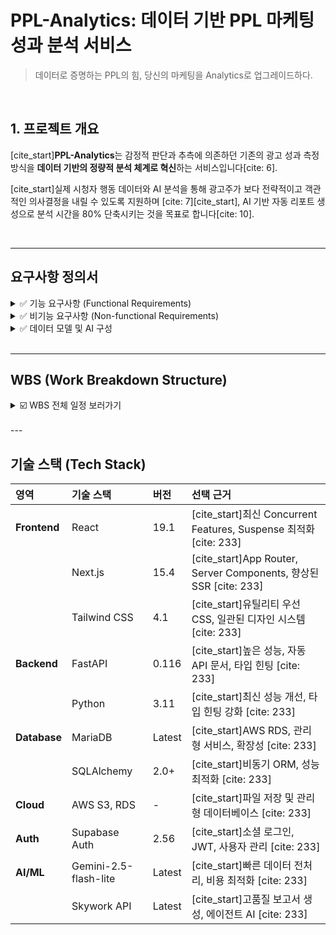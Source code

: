 # PPL-Analytics: 데이터 기반 PPL 마케팅 성과 분석 서비스

> 데이터로 증명하는 PPL의 힘, 당신의 마케팅을 Analytics로 업그레이드하다.

<br/>

## 1. 프로젝트 개요

[cite_start]**PPL-Analytics**는 감정적 판단과 추측에 의존하던 기존의 광고 성과 측정 방식을 **데이터 기반의 정량적 분석 체계로 혁신**하는 서비스입니다[cite: 6].

[cite_start]실제 시청자 행동 데이터와 AI 분석을 통해 광고주가 보다 전략적이고 객관적인 의사결정을 내릴 수 있도록 지원하며 [cite: 7][cite_start], AI 기반 자동 리포트 생성으로 분석 시간을 80% 단축시키는 것을 목표로 합니다[cite: 10].

<br/>

---

## 요구사항 정의서

<details>
  <summary> ✅ 기능 요구사항 (Functional Requirements) </summary>
  <br/>
  
  ### 🔹 2.1.1 사용자 인증 및 권한 관리 시스템
  * **소셜 로그인**: Supabase Auth 기반의 Google OAuth 2.0 연동을 통한 무마찰 인증
  * **세션 관리**: JWT 토큰 기반 세션 관리 및 자동 갱신
  * **권한 분리**: 역할 기반 접근 제어(RBAC) - 관리자/일반 사용자/게스트
  * **보안 정책**: 세션 만료 및 보안 정책 자동 적용

  ### 🔹 2.1.2 데이터 입력 및 파일 관리 시스템
  * **제품 정보 수집 폼**
    * **스마트 카테고리 분류**: 화장품, 식품, 패션 등 10개 주요 업종 분류
    * **동적 입력 필드**: 선택된 카테고리별 맞춤형 추가 정보 수집
    * **기간 설정**: 캠페인 및 분석 기간의 유연한 설정
    * **경쟁사 정보**: 벤치마크 대상 경쟁 제품/브랜드 지정 기능
  * **파일 처리 기능**
    * **멀티 포맷 지원**: PDF, DOCX, XLSX, CSV 파일 업로드
    * **보안 저장**: AWS S3를 통한 암호화 저장, 버전 관리, 백업 정책 적용

  ### 🔹 2.1.3 다차원 데이터 수집 및 전처리 엔진
  * **시청자 행동 데이터 분석**
    * **실시간 시청 패턴**: IPTV/OTT 플랫폼별 시청 시작/중단/재시청 분석
    * **인구통계학적 세분화**: 연령, 성별, 지역, 소득수준별 반응 차이 분석
    * **디지털 성향 분석**: OTT 친화도, 디지털 리터러시 수준별 PPL 반응도
    * **시청 환경 분석**: 개인/가족 시청, 시청 시간대별 주의집중도 측정
  * **PPL 성과 데이터 통합**
    * **다중 소스 연동**: 방송사, 소셜미디어, 검색 트렌드 데이터 연동
    * **경쟁사 벤치마킹**: 동일 업종 내 경쟁 제품 성과 비교
    * **ROI 정밀 계산**: 투입 비용 대비 매출 증가, 브랜드 인지도 상승 정량화
  * **데이터 품질 관리**
    * **이상치 탐지**: 통계적 방법을 통한 비정상 데이터 식별 및 처리
    * **결측값 처리**: 머신러닝 기반 결측값 대체 알고리즘 적용
    * **데이터 정규화**: 플랫폼간 측정 단위 통일화

  ### 🔹 2.1.4 AI 기반 보고서 생성 시스템
  * **프롬프트 오케스트레이션 아키텍처**
    * **카테고리별 전문화 프롬프트**: 화장품, 식품, 패션, 전자제품 등 카테고리별 특화 분석
  * **AI 모델 이중 구조**
    * **1차 (Gemini-2.5-flash-lite):** 원시 데이터 구조화, 프롬프트 전처리, 초기 인사이트 추출 (30초)
    * **2차 (Skywork API):** 다중 에이전트를 활용한 전략적 분석 및 최종 보고서 생성 (10-15분)
  * **8단계 보고서 생성 파이프라인**
    1.  요약 (Executive Summary)
    2.  시장 분석 (Market Analysis)
    3.  경쟁사 비교 (Competitive Analysis)
    4.  타겟 오디언스 분석 (Target Audience Analysis)
    5.  PPL 성과 분석 (PPL Performance Analysis)
    6.  ROI 및 비용 효율성 (ROI & Cost Effectiveness)
    7.  전략적 권고사항 (Strategic Recommendations)
    8.  향후 계획 (Future Planning)

  ### 🔹 2.1.5 인터랙티브 대시보드 및 시각화
  * **실시간 성과 모니터링**: KPI 대시보드, 드릴다운 분석, 다차원 비교 뷰, 미래 성과 예측
  * **고급 시각화 기능**: D3.js 기반 동적 차트, 히트맵, 워드클라우드, 트렌드라인

  ### 🔹 2.1.6 고급 내보내기 및 공유 시스템
  * **다중 포맷 지원**: PDF, PowerPoint, Excel 포맷으로 리포트 자동 생성
  * **웹 링크 공유**: 실시간 업데이트가 반영되는 웹 기반 리포트 공유
  
  ### 🔹 2.1.7 API 및 시스템 통합
  * **RESTful API 설계**
    * `/auth/*`: 로그인, 토큰 관리, 권한 검증
    * `/dashboard/*`: 시청자 데이터, PPL 성과 데이터 조회
    * `/analysis/*`: AI 분석 요청, 결과 조회
    * `/report/*`: 보고서 생성, 다운로드, 공유
  * **외부 시스템 연동**: 방송사, 소셜미디어, 검색 트렌드, 광고 플랫폼 API 연동

</details>

<details>
  <summary> ✅ 비기능 요구사항 (Non-functional Requirements) </summary>
  <br/>

  ### 🔹 2.2.1 보안 및 컴플라이언스
  * **데이터 보호**: AES-256 저장 암호화, TLS 1.3 전송 암호화
  * **데이터 거버넌스**: 데이터 생명주기 관리 및 자동 삭제 정책
  * **접근 제어**: 최소 권한 원칙(Principle of least privilege) 적용
  
  ### 🔹 2.2.2 성능 및 확장성
  * **성능 목표**
    * **API 응답 시간**: 3초 이내
    * **리포트 생성**: 5분 이내 완료 (복잡 분석 시 10분 이내)

</details>

<details>
  <summary> ✅ 데이터 모델 및 AI 구성 </summary>
  <br/>

  ### 🔹 2.3.1 데이터베이스 스키마 설계
  * **`fact_ppl_campaign`**: PPL 캠페인 팩트 테이블 (핵심 성과 지표)
  * **`iptv_user_profile`**: 시청자 프로필 테이블 (인구통계, 디지털 행동 특성)
  * **`drama_program_metadata`**: 프로그램별 상세 시청률 메타데이터
  * **`industry_benchmark`**: 업종별 벤치마크 테이블 (경쟁 분석 기준)
  * **`ppl_performance_history`**: PPL 성과 이력 테이블 (시계열 분석용)
  
  ### 🔹 2.3.2 AI 모델 아키텍처
  * **이중 AI 모델 전략**
    * **1차 모델 (Gemini-2.5-flash-lite)**: 데이터 전처리, 구조화, 초기 패턴 인식 담당. 빠른 속도와 비용 효율성 확보.
    * **2차 모델 (Skywork API)**: 1차 처리된 데이터를 바탕으로 다중 에이전트 협업을 통해 전략적 분석 및 최종 보고서 생성. 품질 보장.
  * **제품 카테고리별 프롬프트 오케스트레이션**: 화장품, 식품, 패션, 전자제품 등 각 카테고리 시장 특성에 맞는 맞춤형 프롬프트를 사용하여 분석의 깊이를 더함.

</details>

<br/>

---

## WBS (Work Breakdown Structure)
<details>
  <summary> ☑️ WBS 전체 일정 보러가기 </summary>
  <br/>
  
  <a href="./WBS.pdf" target="_blank"> 📂 WBS_일정.pdf </a>
  
  </details>

<br/>
---

## 기술 스택 (Tech Stack)

| 영역 | 기술 스택 | 버전 | 선택 근거 |
| :--- | :--- | :--- | :--- |
| **Frontend** | React | 19.1 | [cite_start]최신 Concurrent Features, Suspense 최적화 [cite: 233] |
| | Next.js | 15.4 | [cite_start]App Router, Server Components, 향상된 SSR [cite: 233] |
| | Tailwind CSS | 4.1 | [cite_start]유틸리티 우선 CSS, 일관된 디자인 시스템 [cite: 233] |
| **Backend** | FastAPI | 0.116 | [cite_start]높은 성능, 자동 API 문서, 타입 힌팅 [cite: 233] |
| | Python | 3.11 | [cite_start]최신 성능 개선, 타입 힌팅 강화 [cite: 233] |
| **Database** | MariaDB | Latest | [cite_start]AWS RDS, 관리형 서비스, 확장성 [cite: 233] |
| | SQLAlchemy | 2.0+ | [cite_start]비동기 ORM, 성능 최적화 [cite: 233] |
| **Cloud** | AWS S3, RDS | - | [cite_start]파일 저장 및 관리형 데이터베이스 [cite: 233] |
| **Auth** | Supabase Auth | 2.56 | [cite_start]소셜 로그인, JWT, 사용자 관리 [cite: 233] |
| **AI/ML** | Gemini-2.5-flash-lite | Latest | [cite_start]빠른 데이터 전처리, 비용 최적화 [cite: 233] |
| | Skywork API | Latest | [cite_start]고품질 보고서 생성, 에이전트 AI [cite: 233] |
